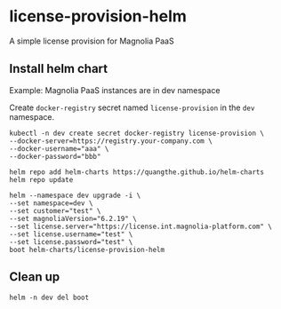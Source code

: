 # license-provision-helm
A simple license provision for Magnolia PaaS

## Install helm chart

Example: Magnolia PaaS instances are in dev namespace

Create `docker-registry` secret named `license-provision` in the `dev` namespace.
```
kubectl -n dev create secret docker-registry license-provision \
--docker-server=https://registry.your-company.com \
--docker-username="aaa" \
--docker-password="bbb"
```

```
helm repo add helm-charts https://quangthe.github.io/helm-charts
helm repo update

helm --namespace dev upgrade -i \
--set namespace=dev \
--set customer="test" \
--set magnoliaVersion="6.2.19" \
--set license.server="https://license.int.magnolia-platform.com" \
--set license.username="test" \
--set license.password="test" \
boot helm-charts/license-provision-helm
```

## Clean up
```
helm -n dev del boot
```